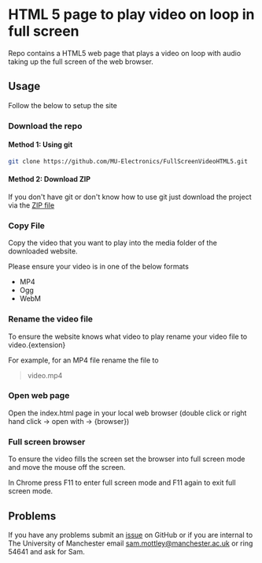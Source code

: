# HTML 5 page to play video on loop in full screen 

Repo contains a HTML5 web page that plays a video on loop with audio taking up the full screen of the web browser.


## Usage

Follow the below to setup the site


### Download the repo

#### Method 1: Using git 
```bash
git clone https://github.com/MU-Electronics/FullScreenVideoHTML5.git
```

#### Method 2: Download ZIP
If you don't have git or don't know how to use git just download the project via the [ZIP file](https://github.com/MU-Electronics/FullScreenVideoHTML5/archive/master.zip)


### Copy File

Copy the video that you want to play into the media folder of the downloaded website.

Please ensure your video is in one of the below formats

* MP4
* Ogg
* WebM


### Rename the video file

To ensure the website knows what video to play rename your video file to video.{extension}

For example, for an MP4 file rename the file to
> video.mp4


### Open web page

Open the index.html page in your local web browser 
(double click or right hand click -> open with -> {browser})


### Full screen browser

To ensure the video fills the screen set the browser into full screen mode and move the mouse off the screen.

In Chrome press F11 to enter full screen mode and F11 again to exit full screen mode.


## Problems 

If you have any problems submit an [issue](https://github.com/MU-Electronics/FullScreenVideoHTML5/issues) 
on GitHub or if you are internal to The University of Manchester email sam.mottley@manchester.ac.uk or ring
54641 and ask for Sam.

